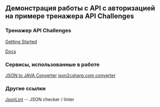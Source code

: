 ## Демонстрация работы с API с авторизацией на примере тренажера API Challenges


### Тренажер API Challenges

[Getting Started](https://apichallenges.herokuapp.com/gui/challenges#gettingstarted)

[Docs](https://apichallenges.herokuapp.com/docs)


### Сервисы, использованные в работе 

[JSON to JAVA Converter](https://codebeautify.org/json-to-java-converter)
[json2csharp.com converter](https://json2csharp.com/code-converters/json-to-pojo)

### Другие ссылки

[JsonLint](https://jsonlint.com/) -- JSON checker / linter